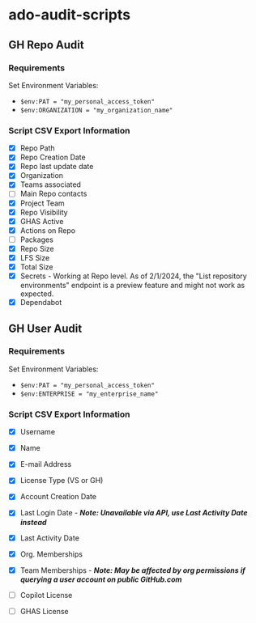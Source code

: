 # ado-audit-scripts

## GH Repo Audit

### Requirements
Set Environment Variables:
- ```$env:PAT = "my_personal_access_token"```
- ```$env:ORGANIZATION = "my_organization_name"```

### Script CSV Export Information
- [X] Repo Path
- [X] Repo Creation Date
- [X] Repo last update date
- [X] Organization
- [X] Teams associated
- [ ] Main Repo contacts
- [X] Project Team
- [X] Repo Visibility
- [X] GHAS Active
- [X] Actions on Repo
- [ ] Packages
- [X] Repo Size
- [X] LFS Size
- [X] Total Size
- [X] Secrets - Working at Repo level. As of 2/1/2024, the "List repository environments" endpoint is a preview feature and might not work as expected.
- [X] Dependabot

## GH User Audit
### Requirements
Set Environment Variables:
- ```$env:PAT = "my_personal_access_token"```
- ```$env:ENTERPRISE = "my_enterprise_name"```

### Script CSV Export Information ###

- [X] Username
- [X] Name
- [X] E-mail Address
- [X] License Type (VS or GH)
- [X] Account Creation Date
- [X] Last Login Date - *__Note: Unavailable via API, use Last Activity Date instead__*
- [X] Last Activity Date
- [X] Org. Memberships
- [X] Team Memberships - *__Note: May be affected by org permissions if querying a user account on public GitHub.com__*
- [ ] Copilot License
- [ ] GHAS License


